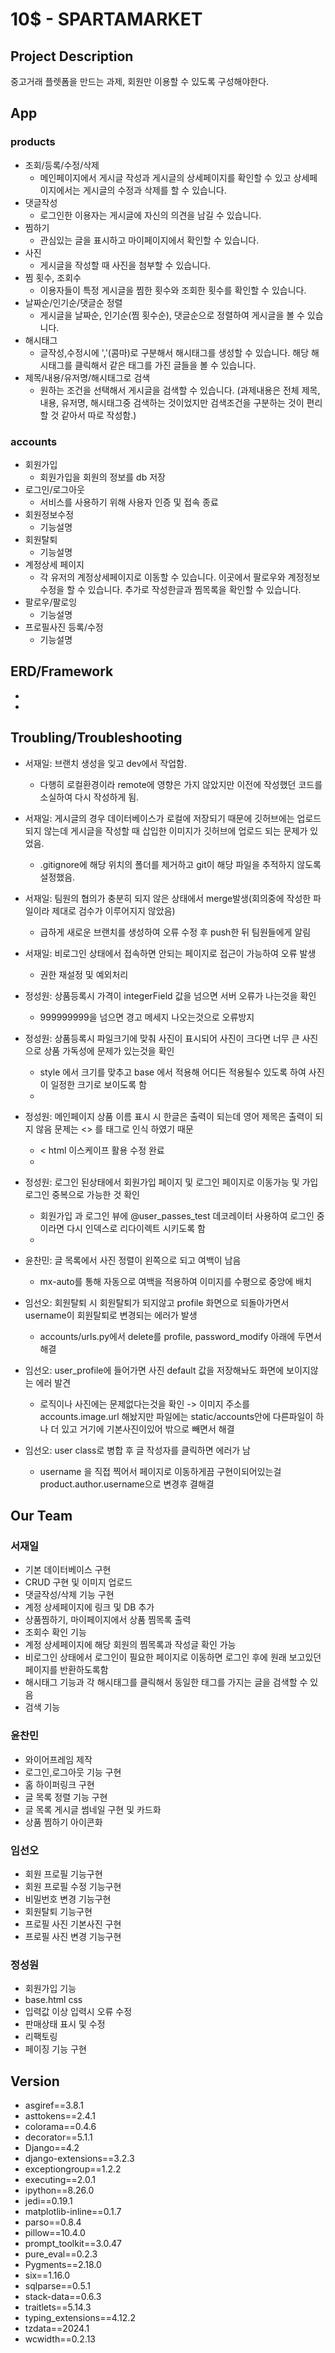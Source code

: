 # 10$ - SPARTAMARKET

## Project Description
중고거래 플렛폼을 만드는 과제, 회원만 이용할 수 있도록 구성해야한다.

## App
### products
- 조회/등록/수정/삭제
    - 메인페이지에서 게시글 작성과 게시글의 상세페이지를 확인할 수 있고 상세페이지에서는 게시글의 수정과 삭제를 할 수 있습니다.
- 댓글작성
    - 로그인한 이용자는 게시글에 자신의 의견을 남길 수 있습니다.
- 찜하기
    - 관심있는 글을 표시하고 마이페이지에서 확인할 수 있습니다.
- 사진
    - 게시글을 작성할 때 사진을 첨부할 수 있습니다.
- 찜 횟수, 조회수
    - 이용자들이 특정 게시글을 찜한 횟수와 조회한 횟수를 확인할 수 있습니다.
- 날짜순/인기순/댓글순 정렬
    - 게시글을 날짜순, 인기순(찜 횟수순), 댓글순으로 정렬하여 게시글을 볼 수 있습니다.
- 해시태그
    - 글작성,수정시에 ','(콤마)로 구분해서 해시태그를 생성할 수 있습니다. 해당 해시태그를 클릭해서 같은 태그를 가진 글들을 볼 수 있습니다.
- 제목/내용/유저명/해시태그로 검색
    - 원하는 조건을 선택해서 게시글을 검색할 수 있습니다. (과제내용은 전체 제목, 내용, 유저명, 해시태그중 검색하는 것이었지만 검색조건을 구분하는 것이 편리할 것 같아서 따로 작성함.)
### accounts
- 회원가입
    - 회원가입을 회원의 정보를 db 저장
- 로그인/로그아웃
    - 서비스를 사용하기 위해 사용자 인증 및 접속 종료
- 회원정보수정
    - 기능설명
- 회원탈퇴
    - 기능설명
- 계정상세 페이지
    - 각 유저의 계정상세페이지로 이동할 수 있습니다. 이곳에서 팔로우와 계정정보 수정을 할 수 있습니다. 추가로 작성한글과 찜목록을 확인할 수 있습니다.
- 팔로우/팔로잉
    - 기능설명
- 프로필사진 등록/수정
    - 기능설명

## ERD/Framework
- 
- 

## Troubling/Troubleshooting
- 서재일: 브랜치 생성을 잊고 dev에서 작업함.
    - 다행히 로컬환경이라 remote에 영향은 가지 않았지만 이전에 작성했던 코드를 소실하여 다시 작성하게 됨.
    
- 서재일: 게시글의 경우 데이터베이스가 로컬에 저장되기 때문에 깃허브에는 업로드 되지 않는데 게시글을 작성할 때 삽입한 이미지가 깃허브에 업로드 되는 문제가 있었음.
    - .gitignore에 해당 위치의 폴더를 제거하고 git이 해당 파일을 추적하지 않도록 설정했음.

- 서재일: 팀원의 협의가 충분히 되지 않은 상태에서 merge발생(회의중에 작성한 파일이라 제대로 검수가 이루어지지 않았음)
    - 급하게 새로운 브랜치를 생성하여 오류 수정 후 push한 뒤 팀원들에게 알림

- 서재일: 비로그인 상태에서 접속하면 안되는 페이지로 접근이 가능하여 오류 발생
    - 권한 재설정 및 예외처리

- 정성원: 상품등록시 가격이 integerField 값을 넘으면 서버 오류가 나는것을 확인 
    - 999999999을 넘으면 경고 메세지 나오는것으로 오류방지

- 정성원: 상품등록시 파일크기에 맞춰 사진이 표시되어 사진이 크다면 너무 큰 사진으로 상품 가독성에 문제가 있는것을 확인
    - style 에서 크기를 맞추고 base 에서 적용해 어디든 적용될수 있도록 하여 사진이 일정한 크기로 보이도록 함
    - 
- 정성원: 메인페이지 상품 이름 표시 시 한글은 출력이 되는데 영어 제목은 출력이 되지 않음 문제는 <> 를 태그로 인식 하였기 때문
    - &lt; html 이스케이프 활용 수정 완료
    - 
- 정성원: 로그인 된상태에서 회원가입 페이지 및 로그인 페이지로 이동가능 및 가입 로그인 중복으로 가능한 것 확인
    - 회원가입 과 로그인 뷰에 @user_passes_test 데코레이터 사용하여 로그인 중이라면 다시 인덱스로 리다이렉트 시키도록 함
    - 
- 윤찬민: 글 목록에서 사진 정렬이 왼쪽으로 되고 여백이 남음
    - mx-auto를 통해 자동으로 여백을 적용하여 이미지를 수평으로 중앙에 배치

- 임선오: 회원탈퇴 시 회원탈퇴가 되지않고 profile 화면으로 되돌아가면서 username이 회원탈퇴로 변경되는 에러가 발생
    - accounts/urls.py에서 delete를 profile, password_modify 아래에 두면서 해결

- 임선오: user_profile에 들어가면 사진 default 값을 저장해놔도 화면에 보이지않는 에러 발견
    - 로직이나 사진에는 문제없다는것을 확인 -> 이미지 주소를 accounts.image.url 해놨지만 파일에는 static/accounts안에 다른파일이 하나 더 있고 거기에 기본사진이있어 밖으로 빼면서 해결 

- 임선오: user class로 병합 후 글 작성자를 클릭하면 에러가 남
    - username 을 직접 찍어서 페이지로 이동하게끔 구현이되어있는걸 product.author.username으로 변경후 결해결




## Our Team 
### 서재일
- 기본 데이터베이스 구현
- CRUD 구현 및 이미지 업로드
- 댓글작성/삭제 기능 구현
- 계정 상세페이지에 링크 및 DB 추가
- 상품찜하기, 마이페이지에서 상품 찜목록 출력
- 조회수 확인 기능
- 계정 상세페이지에 해당 회원의 찜목록과 작성글 확인 가능
- 비로그인 상태에서 로그인이 필요한 페이지로 이동하면 로그인 후에 원래 보고있던 페이지를 반환하도록함
- 해시태그 기능과 각 해시태그를 클릭해서 동일한 태그를 가지는 글을 검색할 수 있음
- 검색 기능

### 윤찬민
- 와이어프레임 제작
- 로그인,로그아웃 기능 구현
- 홈 하이퍼링크 구현
- 글 목록 정렬 기능 구현
- 글 목록 게시글 썸네일 구현 및 카드화
- 상품 찜하기 아이콘화 

### 임선오
- 회원 프로필 기능구현
- 회원 프로필 수정 기능구현
- 비밀번호 변경 기능구현
- 회원탈퇴 기능구현
- 프로필 사진 기본사진 구현
- 프로필 사진 변경 기능구현

### 정성원
- 회원가입 기능
- base.html css
- 입력값 이상 입력시 오류 수정
- 판매상태 표시 및 수정
- 리팩토링
- 페이징 기능 구현

## Version
- asgiref==3.8.1
- asttokens==2.4.1
- colorama==0.4.6
- decorator==5.1.1
- Django==4.2
- django-extensions==3.2.3
- exceptiongroup==1.2.2
- executing==2.0.1
- ipython==8.26.0
- jedi==0.19.1
- matplotlib-inline==0.1.7
- parso==0.8.4
- pillow==10.4.0
- prompt_toolkit==3.0.47
- pure_eval==0.2.3
- Pygments==2.18.0
- six==1.16.0
- sqlparse==0.5.1
- stack-data==0.6.3
- traitlets==5.14.3
- typing_extensions==4.12.2
- tzdata==2024.1
- wcwidth==0.2.13